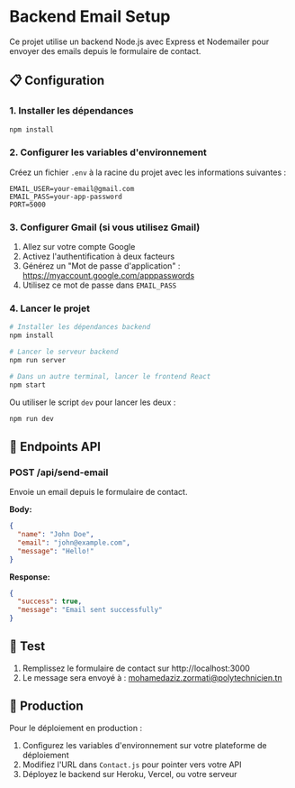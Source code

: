 # Backend Email Setup

Ce projet utilise un backend Node.js avec Express et Nodemailer pour envoyer des emails depuis le formulaire de contact.

## 📋 Configuration

### 1. Installer les dépendances

```bash
npm install
```

### 2. Configurer les variables d'environnement

Créez un fichier `.env` à la racine du projet avec les informations suivantes :

```env
EMAIL_USER=your-email@gmail.com
EMAIL_PASS=your-app-password
PORT=5000
```

### 3. Configurer Gmail (si vous utilisez Gmail)

1. Allez sur votre compte Google
2. Activez l'authentification à deux facteurs
3. Générez un "Mot de passe d'application" : https://myaccount.google.com/apppasswords
4. Utilisez ce mot de passe dans `EMAIL_PASS`

### 4. Lancer le projet

```bash
# Installer les dépendances backend
npm install

# Lancer le serveur backend
npm run server

# Dans un autre terminal, lancer le frontend React
npm start
```

Ou utiliser le script `dev` pour lancer les deux :

```bash
npm run dev
```

## 🔧 Endpoints API

### POST /api/send-email

Envoie un email depuis le formulaire de contact.

**Body:**
```json
{
  "name": "John Doe",
  "email": "john@example.com",
  "message": "Hello!"
}
```

**Response:**
```json
{
  "success": true,
  "message": "Email sent successfully"
}
```

## 📧 Test

1. Remplissez le formulaire de contact sur http://localhost:3000
2. Le message sera envoyé à : mohamedaziz.zormati@polytechnicien.tn

## 🚀 Production

Pour le déploiement en production :

1. Configurez les variables d'environnement sur votre plateforme de déploiement
2. Modifiez l'URL dans `Contact.js` pour pointer vers votre API
3. Déployez le backend sur Heroku, Vercel, ou votre serveur

